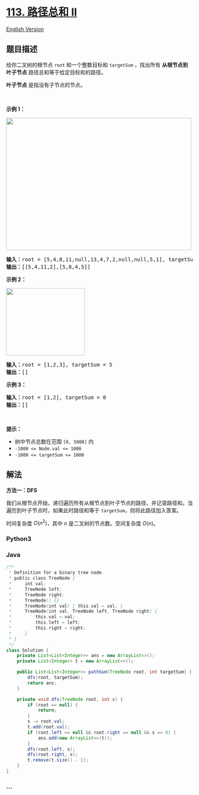 # [113. 路径总和 II](https://leetcode.cn/problems/path-sum-ii)

[English Version](/solution/0100-0199/0113.Path%20Sum%20II/README_EN.md)

## 题目描述

<!-- 这里写题目描述 -->

<p>给你二叉树的根节点 <code>root</code> 和一个整数目标和 <code>targetSum</code> ，找出所有 <strong>从根节点到叶子节点</strong> 路径总和等于给定目标和的路径。</p>

<p><strong>叶子节点</strong> 是指没有子节点的节点。</p>

<div class="original__bRMd">
<div>
<p> </p>

<p><strong>示例 1：</strong></p>
<img alt="" src="https://fastly.jsdelivr.net/gh/doocs/leetcode@main/solution/0100-0199/0113.Path%20Sum%20II/images/pathsumii1.jpg" style="width: 500px; height: 356px;" />
<pre>
<strong>输入：</strong>root = [5,4,8,11,null,13,4,7,2,null,null,5,1], targetSum = 22
<strong>输出：</strong>[[5,4,11,2],[5,8,4,5]]
</pre>

<p><strong>示例 2：</strong></p>
<img alt="" src="https://fastly.jsdelivr.net/gh/doocs/leetcode@main/solution/0100-0199/0113.Path%20Sum%20II/images/pathsum2.jpg" style="width: 212px; height: 181px;" />
<pre>
<strong>输入：</strong>root = [1,2,3], targetSum = 5
<strong>输出：</strong>[]
</pre>

<p><strong>示例 3：</strong></p>

<pre>
<strong>输入：</strong>root = [1,2], targetSum = 0
<strong>输出：</strong>[]
</pre>

<p> </p>

<p><strong>提示：</strong></p>

<ul>
	<li>树中节点总数在范围 <code>[0, 5000]</code> 内</li>
	<li><code>-1000 <= Node.val <= 1000</code></li>
	<li><code>-1000 <= targetSum <= 1000</code></li>
</ul>
</div>
</div>

## 解法

<!-- 这里可写通用的实现逻辑 -->

**方法一：DFS**

我们从根节点开始，递归遍历所有从根节点到叶子节点的路径，并记录路径和。当遍历到叶子节点时，如果此时路径和等于 `targetSum`，则将此路径加入答案。

时间复杂度 $O(n^2)$，其中 $n$ 是二叉树的节点数。空间复杂度 $O(n)$。

<!-- tabs:start -->

### **Python3**

<!-- 这里可写当前语言的特殊实现逻辑 -->



### **Java**

<!-- 这里可写当前语言的特殊实现逻辑 -->

```java
/**
 * Definition for a binary tree node.
 * public class TreeNode {
 *     int val;
 *     TreeNode left;
 *     TreeNode right;
 *     TreeNode() {}
 *     TreeNode(int val) { this.val = val; }
 *     TreeNode(int val, TreeNode left, TreeNode right) {
 *         this.val = val;
 *         this.left = left;
 *         this.right = right;
 *     }
 * }
 */
class Solution {
    private List<List<Integer>> ans = new ArrayList<>();
    private List<Integer> t = new ArrayList<>();

    public List<List<Integer>> pathSum(TreeNode root, int targetSum) {
        dfs(root, targetSum);
        return ans;
    }

    private void dfs(TreeNode root, int s) {
        if (root == null) {
            return;
        }
        s -= root.val;
        t.add(root.val);
        if (root.left == null && root.right == null && s == 0) {
            ans.add(new ArrayList<>(t));
        }
        dfs(root.left, s);
        dfs(root.right, s);
        t.remove(t.size() - 1);
    }
}
```

















### **...**

```

```



